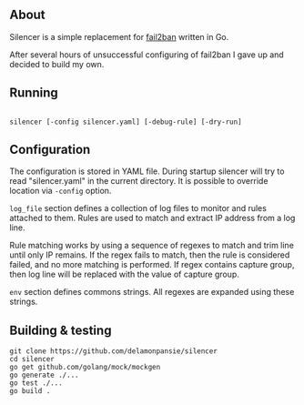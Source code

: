 ## About

Silencer is a simple replacement for [fail2ban](https://www.fail2ban.org) written in Go.

After several hours of unsuccessful configuring of fail2ban I gave up and decided to build my own.

## Running
```

silencer [-config silencer.yaml] [-debug-rule] [-dry-run]

```

## Configuration
The configuration is stored in YAML file. During startup silencer will
try to read "silencer.yaml" in the current directory. It is possible
to override location via `-config` option.


`log_file` section defines a collection of log files to monitor and
rules attached to them. Rules are used to match and extract IP address
from a log line.


Rule matching works by using a sequence of regexes to match and trim
line until only IP remains. If the regex fails to match, then the rule
is considered failed, and no more matching is performed. If regex
contains capture group, then log line will be replaced with the value
of capture group.


`env` section defines commons strings. All regexes are expanded using
these strings.


## Building & testing

```
git clone https://github.com/delamonpansie/silencer
cd silencer
go get github.com/golang/mock/mockgen
go generate ./...
go test ./...
go build .
```
